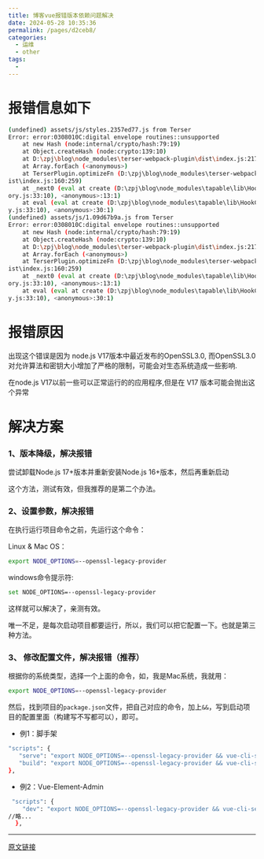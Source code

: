 ```yaml
---
title: 博客vue报错版本依赖问题解决
date: 2024-05-28 10:35:36
permalink: /pages/d2ceb8/
categories:
  - 运维
  - other
tags:
  - 
---
```


# 报错信息如下

```bash
(undefined) assets/js/styles.2357ed77.js from Terser
Error: error:0308010C:digital envelope routines::unsupported
    at new Hash (node:internal/crypto/hash:79:19)
    at Object.createHash (node:crypto:139:10)
    at D:\zpj\blog\node_modules\terser-webpack-plugin\dist\index.js:217:37
    at Array.forEach (<anonymous>)
    at TerserPlugin.optimizeFn (D:\zpj\blog\node_modules\terser-webpack-plugin\d
ist\index.js:160:259)
    at _next0 (eval at create (D:\zpj\blog\node_modules\tapable\lib\HookCodeFact
ory.js:33:10), <anonymous>:13:1)
    at eval (eval at create (D:\zpj\blog\node_modules\tapable\lib\HookCodeFactor
y.js:33:10), <anonymous>:30:1)
(undefined) assets/js/1.09d67b9a.js from Terser
Error: error:0308010C:digital envelope routines::unsupported
    at new Hash (node:internal/crypto/hash:79:19)
    at Object.createHash (node:crypto:139:10)
    at D:\zpj\blog\node_modules\terser-webpack-plugin\dist\index.js:217:37
    at Array.forEach (<anonymous>)
    at TerserPlugin.optimizeFn (D:\zpj\blog\node_modules\terser-webpack-plugin\d
ist\index.js:160:259)
    at _next0 (eval at create (D:\zpj\blog\node_modules\tapable\lib\HookCodeFact
ory.js:33:10), <anonymous>:13:1)
    at eval (eval at create (D:\zpj\blog\node_modules\tapable\lib\HookCodeFactor
y.js:33:10), <anonymous>:30:1)
```

# 报错原因

出现这个错误是因为 node.js V17版本中最近发布的OpenSSL3.0, 而OpenSSL3.0对允许算法和密钥大小增加了严格的限制，可能会对生态系统造成一些影响.

在node.js V17以前一些可以正常运行的的应用程序,但是在 V17 版本可能会抛出这个异常


# 解决方案

### 1、版本降级，解决报错

尝试卸载Node.js 17+版本并重新安装Node.js 16+版本，然后再重新启动

这个方法，测试有效，但我推荐的是第二个办法。

### 2、设置参数，解决报错

在执行运行项目命令之前，先运行这个命令：



Linux & Mac OS：

```bash
export NODE_OPTIONS=--openssl-legacy-provider 

```

windows命令提示符:

```bash
set NODE_OPTIONS=--openssl-legacy-provider 

```

这样就可以解决了，亲测有效。

唯一不足，是每次启动项目都要运行，所以，我们可以把它配置一下。也就是第三种方法。

### 3、 修改配置文件，解决报错（推荐）

根据你的系统类型，选择一个上面的命令，如，我是Mac系统，我就用：

```bash
export NODE_OPTIONS=--openssl-legacy-provider 

```

然后，找到项目的`package.json`文件，把自己对应的命令，加上`&&`，写到启动项目的配置里面（构建写不写都可以），即可。

- 例1：脚手架

```bash
"scripts": {
   "serve": "export NODE_OPTIONS=--openssl-legacy-provider && vue-cli-service serve",
   "build": "export NODE_OPTIONS=--openssl-legacy-provider && vue-cli-service build"
},

```

- 例2：Vue-Element-Admin

```bash
 "scripts": {
    "dev": "export NODE_OPTIONS=--openssl-legacy-provider && vue-cli-service serve",
//略...
  },

```

---

[原文链接](https://blog.csdn.net/m0_48300767/article/details/131450325)
